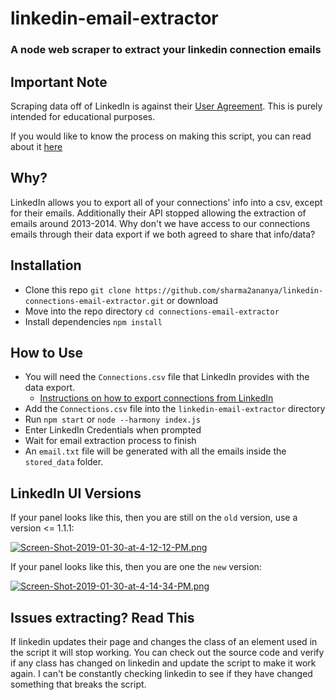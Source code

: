 # linkedin-email-extractor
### A node web scraper to extract your linkedin connection emails

## Important Note
Scraping data off of LinkedIn is against their [User Agreement](https://www.linkedin.com/legal/user-agreement). This is purely intended for educational purposes.

If you would like to know the process on making this script, you can read about it [here](https://dev.to/futoricky/how-i-made-a-web-scraper-script-because-linkedin-27fc)

## Why?
LinkedIn allows you to export all of your connections' info into a csv, except for their emails. 
Additionally their API stopped allowing the extraction of emails around 2013-2014. Why don't we have access to our connections emails through their data export if we both agreed to share that info/data?

## Installation
- Clone this repo `git clone https://github.com/sharma2ananya/linkedin-connections-email-extractor.git` or download
- Move into the repo directory `cd connections-email-extractor`
- Install dependencies `npm install`

## How to Use
- You will need the `Connections.csv` file that LinkedIn provides with the data export. 
  - [Instructions on how to export connections from LinkedIn](https://www.linkedin.com/help/linkedin/answer/66844/exporting-connections-from-linkedin?lang=en)
- Add the `Connections.csv` file into the `linkedin-email-extractor` directory
- Run `npm start` or `node --harmony index.js`
- Enter LinkedIn Credentials when prompted
- Wait for email extraction process to finish
- An `email.txt` file will be generated with all the emails inside the `stored_data` folder.

## LinkedIn UI Versions
If your panel looks like this, then you are still on the `old` version, use a version <= 1.1.1:

[![Screen-Shot-2019-01-30-at-4-12-12-PM.png](https://i.postimg.cc/L8N31bfb/Screen-Shot-2019-01-30-at-4-12-12-PM.png)](https://postimg.cc/3k0GM9tX)

If your panel looks like this, then you are one the `new` version:

[![Screen-Shot-2019-01-30-at-4-14-34-PM.png](https://i.postimg.cc/rpsCCNNF/Screen-Shot-2019-01-30-at-4-14-34-PM.png)](https://postimg.cc/XZMCnFPT)

## Issues extracting? Read This

If linkedin updates their page and changes the class of an element used in the script it will stop working. You can check out the source code and verify if any class has changed on linkedin and update the script to make it work again. I can't be constantly checking linkedin to see if they have changed something that breaks the script.
